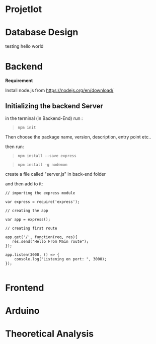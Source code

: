 # ProjetIot

# Database Design

testing hello world

# Backend

**Requirement**

Install node.js from https://nodejs.org/en/download/

## Initializing the backend Server

in the terminal (in Backend-End) run :

> ``` npm init ```

Then choose the package name, version, description, entry point etc..

then run:

> ``` npm install --save express ```

> ``` npm install -g nodemon ```

create a file called "server.js" in back-end folder

and then add to it:

```
// importing the express module

var express = require('express');

// creating the app

var app = express();

// creating first route

app.get('/', function(req, res){
   res.send("Hello From Main route");
});

app.listen(3000, () => {
    console.log("Listening on port: ", 3000);
});


```


# Frontend



# Arduino


# Theoretical Analysis